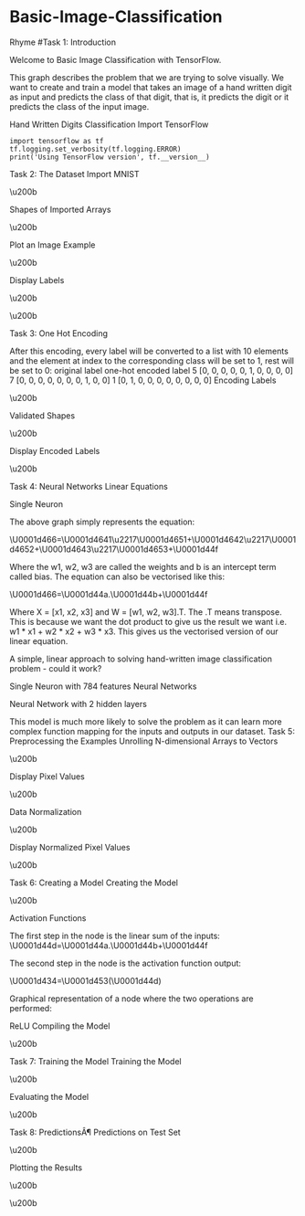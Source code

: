 # Basic-Image-Classification

Rhyme
#Task 1: Introduction

Welcome to Basic Image Classification with TensorFlow.

This graph describes the problem that we are trying to solve visually. We want to create and train a model that takes an image of a hand written digit as input and predicts the class of that digit, that is, it predicts the digit or it predicts the class of the input image.

Hand Written Digits Classification
Import TensorFlow

```
import tensorflow as tf
tf.logging.set_verbosity(tf.logging.ERROR)
print('Using TensorFlow version', tf.__version__)
```

Task 2: The Dataset
Import MNIST

\u200b

Shapes of Imported Arrays

\u200b

Plot an Image Example

\u200b

Display Labels

\u200b

\u200b

Task 3: One Hot Encoding

After this encoding, every label will be converted to a list with 10 elements and the element at index to the corresponding class will be set to 1, rest will be set to 0:
original label 	one-hot encoded label
5 	[0, 0, 0, 0, 0, 1, 0, 0, 0, 0]
7 	[0, 0, 0, 0, 0, 0, 0, 1, 0, 0]
1 	[0, 1, 0, 0, 0, 0, 0, 0, 0, 0]
Encoding Labels

\u200b

Validated Shapes

\u200b

Display Encoded Labels

\u200b

Task 4: Neural Networks
Linear Equations

Single Neuron

The above graph simply represents the equation:

\U0001d466=\U0001d4641\u2217\U0001d4651+\U0001d4642\u2217\U0001d4652+\U0001d4643\u2217\U0001d4653+\U0001d44f

Where the w1, w2, w3 are called the weights and b is an intercept term called bias. The equation can also be vectorised like this:

\U0001d466=\U0001d44a.\U0001d44b+\U0001d44f

Where X = [x1, x2, x3] and W = [w1, w2, w3].T. The .T means transpose. This is because we want the dot product to give us the result we want i.e. w1 * x1 + w2 * x2 + w3 * x3. This gives us the vectorised version of our linear equation.

A simple, linear approach to solving hand-written image classification problem - could it work?

Single Neuron with 784 features
Neural Networks

Neural Network with 2 hidden layers

This model is much more likely to solve the problem as it can learn more complex function mapping for the inputs and outputs in our dataset.
Task 5: Preprocessing the Examples
Unrolling N-dimensional Arrays to Vectors

\u200b

Display Pixel Values

\u200b

Data Normalization

\u200b

Display Normalized Pixel Values

\u200b

Task 6: Creating a Model
Creating the Model

\u200b

Activation Functions

The first step in the node is the linear sum of the inputs:
\U0001d44d=\U0001d44a.\U0001d44b+\U0001d44f

The second step in the node is the activation function output:

\U0001d434=\U0001d453(\U0001d44d)

Graphical representation of a node where the two operations are performed:

ReLU
Compiling the Model

\u200b

Task 7: Training the Model
Training the Model

\u200b

Evaluating the Model

\u200b

Task 8: PredictionsÂ¶
Predictions on Test Set

\u200b

Plotting the Results

\u200b

\u200b

